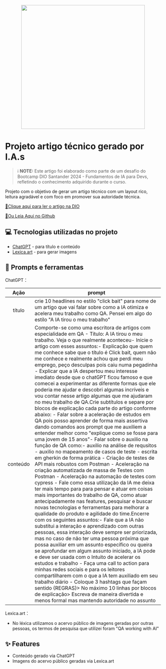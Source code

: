 <p align="center">
  <img 
    src="capa_artigo_IA.png"
    width="400"  
  />
</p>

# Projeto artigo técnico gerado por I.A.s


 > ℹ️ **NOTE:** Este artigo foi elaborado como parte de um desafio do Bootcamp DIO Santander 2024 - Fundamentos de IA para Devs, refletindo o conhecimento adquirido durante o curso.

Projeto com o objetivo de gerar um artigo técnico com um layout rico, leitura agradável e com foco em promover sua autoridade técnica.

<a href="https://web.dio.me/articles/a-ia-tirou-o-meu-trabalho-de-qa-veja-o-que-realmente-aconteceu?back=%2Farticles&page=1&order=oldest" title="View PDF now"> 📕Clique aqui para ler o artigo na DIO</a>

<a href="https://github.com/Vivianflima/DIO-prompts-AI-article/blob/main/conteudo.md" title="View PDF now"> 📕Ou Leia Aqui no Github</a>

## 💻 Tecnologias utilizadas no projeto

- [ChatGPT](https://chat.openai.com/) - para título e conteúdo
- [Lexica.art](https://lexica.art/) - para gerar imagens


## 📄 Prompts e ferramentas


ChatGPT：

|   Ação   | prompt                                                                                                                                                                                                                                                                         |
| :------: | ------------------------------------------------------------------------------------------------------------------------------------------------------------------------------------------------------------------------------------------------------------------------------ |
|  título  | crie 10 headlines no estilo "click bait" para nome de um artigo que vai falar sobre como a IA otimiza e acelera meu trabalho como QA. Pensei em algo do estilo "A IA tirou o meu trabalho"                                                                                                                                                                                                   |
| conteúdo | Comporte-se como uma escritora de artigos com especialidade em QA - Título: A IA tirou o meu trabalho. Veja o que realmente aconteceu- Inicie o artigo com esses assuntos:- Explicação que quem me conhece sabe que o título é Click bait, quem não me conhece e realmente achou que perdi meu emprego, peço desculpas pois caiu numa pegadinha - Explicar que a IA despertou meu interesse imediato desde que o chatGPT ficou famoso e que comecei a experimentar as diferente formas que ele poderia me ajudar e descobri algumas incríveis e vou contar nesse artigo algumas que me ajudaram no meu trabalho de QA.Crie subtítulos e separe por blocos de explicação cada parte do artigo conforme abaixo: - Falar sobre a aceleração de estudos em QA pois posso aprender de forma mais assertiva dando comandos aos prompt que me auxiliem a entender melhor como "explique como se fosse para uma jovem de 15 anos"- Falar sobre o auxilio na função de QA como:- auxilio na análise de requsitos - auxilio no mapeamento de casos de teste  - escrita em gherkin de forma prática  - Criação de testes de API mais robustos com Postman - Aceleração na criação automatizada de massa de Testes com Postman - Aceleração na automação de testes com cypress - Fale como essa utilização da IA me deixa ter mais tempo para para pensar e atuar em coisas mais importantes do trabalho de QA, como atuar antecipadamente nas features, pesquisar e buscar novas tecnologias e ferramentas para melhorar a qualidade do produto e agilidade do time.Encerre com os seguintes assuntos:- Fale que a IA não substitui a interação e aprendizado com outras pessoas, essa interação deve sempre ser priorizada, mas no caso de não ter uma pessoa próxima que possa auxiliar em um assunto específico ou queira se aprofundar em algum assunto iniciado, a IA pode e deve ser usada com o Intuito de acelerar os estudos e trabalho - Faça uma call to action para minhas redes sociais e para os leitores compartilharem com o que a IA tem auxiliado em seu trabalho diário - Coloque 3 hashtags que façam sentido {REGRAS}> No máximo 10 linhas por blocos de explicação> Escreva de maneira divertida e menos formal mas mantendo autoridade no assunto  |


Lexica.art：

- No léxica utilizamos o acervo público de imagens geradas por outras pessoas, os termos de pesquisa que utilizei foram "QA working with AI"


## ✨ Features

- Conteúdo gerado via ChatGPT
- Imagens do acervo público geradas via Lexica.art

